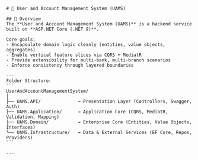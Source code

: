     # 🧭 User and Account Management System (UAMS)

    ## 📘 Overview
    The **User and Account Management System (UAMS)** is a backend service built on **ASP.NET Core (.NET 9)**. 

    Core goals:
    - Encapsulate domain logic cleanly (entities, value objects, aggregates)
    - Enable vertical feature slices via CQRS + MediatR
    - Provide extensibility for multi-bank, multi-branch scenarios
    - Enforce consistency through layered boundaries

    ---
    Folder Structure:
    ```
    UserAndAccountManagementSystem/
    │
    ├── UAMS.API/              → Presentation Layer (Controllers, Swagger, Auth)
    ├── UAMS.Application/      → Application Core (CQRS, MediatR, Validation, Mapping)
    ├── UAMS.Domain/           → Enterprise Core (Entities, Value Objects, Interfaces)
    └── UAMS.Infrastructure/   → Data & External Services (EF Core, Repos, Providers)
    ```

    ---